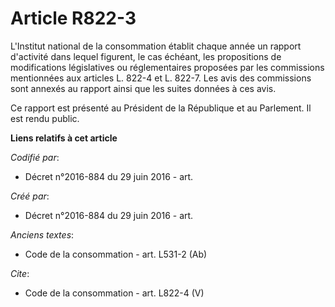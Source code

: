 # Article R822-3

L'Institut national de la consommation établit chaque année un rapport d'activité dans lequel figurent, le cas échéant, les
propositions de modifications législatives ou réglementaires proposées par les commissions mentionnées aux articles L. 822-4
et L. 822-7. Les avis des commissions sont annexés au rapport ainsi que les suites données à ces avis. 

Ce rapport est présenté au Président de la République et au Parlement. Il est rendu public.

**Liens relatifs à cet article**

_Codifié par_:

  - Décret n°2016-884 du 29 juin 2016 - art.

_Créé par_:

  - Décret n°2016-884 du 29 juin 2016 - art.

_Anciens textes_:

  - Code de la consommation - art. L531-2 (Ab)

_Cite_:

  - Code de la consommation - art. L822-4 (V)
